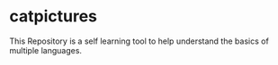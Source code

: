 # catpictures
This Repository is a self learning tool to help understand the basics of multiple languages.
